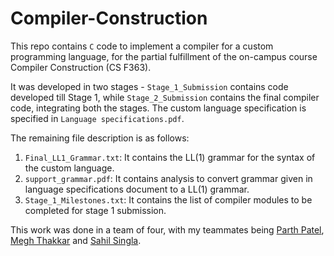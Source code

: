 # Compiler-Construction

This repo contains `C` code to implement a compiler for a custom programming language, for the partial fulfillment of the on-campus course Compiler Construction (CS F363). 

It was developed in two stages - `Stage_1_Submission` contains code developed till Stage 1, while `Stage_2_Submission` contains the final compiler code, integrating both the stages. The custom language specification is specified in `Language specifications.pdf`. 

The remaining file description is as follows:

1. `Final_LL1_Grammar.txt`: It contains the LL(1) grammar for the syntax of the custom language.
2. `support_grammar.pdf`: It contains analysis to convert grammar given in language specifications document to a LL(1) grammar.
3. `Stage_1_Milestones.txt`: It contains the list of compiler modules to be completed for stage 1 submission.

This work was done in a team of four, with my teammates being [Parth Patel](https://github.com/parthpatel002), [Megh Thakkar](https://github.com/Megh-Thakkar) and [Sahil Singla](https://github.com/Sahil-Singla).

